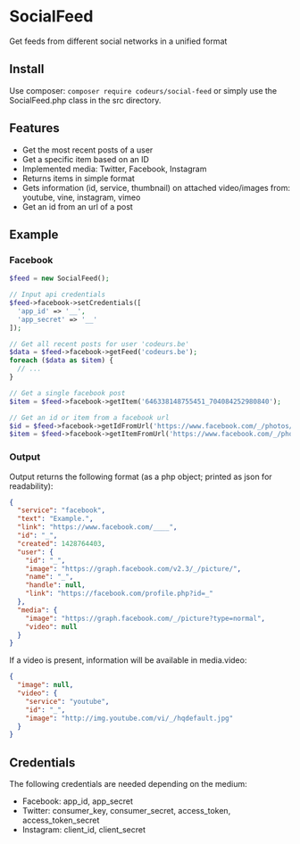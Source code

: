 # SocialFeed

Get feeds from different social networks in a unified format

## Install

Use composer: `composer require codeurs/social-feed` or simply use the SocialFeed.php class in the src directory.

## Features

- Get the most recent posts of a user
- Get a specific item based on an ID
- Implemented media: Twitter, Facebook, Instagram
- Returns items in simple format
- Gets information (id, service, thumbnail) on attached video/images from: youtube, vine, instagram, vimeo
- Get an id from an url of a post

## Example

### Facebook

```php
$feed = new SocialFeed();

// Input api credentials
$feed->facebook->setCredentials([
  'app_id' => '__',
  'app_secret' => '__'
]);

// Get all recent posts for user 'codeurs.be'
$data = $feed->facebook->getFeed('codeurs.be');
foreach ($data as $item) {
  // ...
}

// Get a single facebook post
$item = $feed->facebook->getItem('646338148755451_704084252980840');

// Get an id or item from a facebook url
$id = $feed->facebook->getIdFromUrl('https://www.facebook.com/_/photos/_/?type=1&theater');
$item = $feed->facebook->getItemFromUrl('https://www.facebook.com/_/photos/_/?type=1&theater');
```

### Output

Output returns the following format (as a php object; printed as json for readability):

```json
{
  "service": "facebook",
  "text": "Example.",
  "link": "https://www.facebook.com/____",
  "id": "_",
  "created": 1428764403,
  "user": {
    "id": "_",
    "image": "https://graph.facebook.com/v2.3/_/picture/",
    "name": "_",
    "handle": null,
    "link": "https://facebook.com/profile.php?id=_"
  },
  "media": {
    "image": "https://graph.facebook.com/_/picture?type=normal",
    "video": null
  }
}
```

If a video is present, information will be available in media.video:

```json
{
  "image": null,
  "video": {
    "service": "youtube",
    "id": "_",
    "image": "http://img.youtube.com/vi/_/hqdefault.jpg"
  }
}
```

## Credentials

The following credentials are needed depending on the medium:
- Facebook: app_id, app_secret
- Twitter: consumer_key, consumer_secret, access_token, access_token_secret
- Instagram: client_id, client_secret